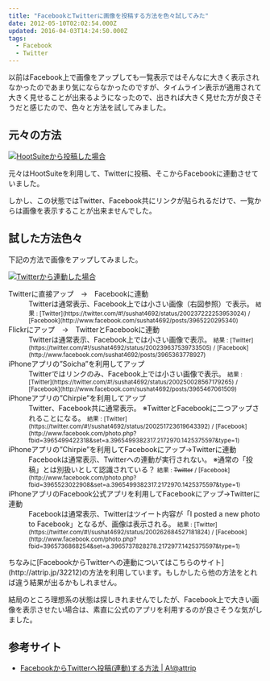 ```yaml
---
title: "FacebookとTwitterに画像を投稿する方法を色々試してみた"
date: 2012-05-10T02:02:54.000Z
updated: 2016-04-03T14:24:50.000Z
tags:
  - Facebook
  - Twitter
---
```


以前はFacebook上で画像をアップしても一覧表示ではそんなに大きく表示されなかったのであまり気にならなかったのですが、タイムライン表示が適用されて大きく見せることが出来るようになったので、出きれば大きく見せた方が良さそうだと感じたので、色々と方法を試してみました。


## 元々の方法

[![HootSuiteから投稿した場合](/content/images/2016/04/hootsuite.png "HootSuiteから投稿した場合")](/content/images/2016/04/hootsuite.png)

元々はHootSuiteを利用して、Twitterに投稿、そこからFacebookに連動させていました。

しかし、この状態ではTwitter、Facebook共にリンクが貼られるだけで、一覧からは画像を表示することが出来ませんでした。


## 試した方法色々

下記の方法で画像をアップしてみました。

[![Twitterから連動した場合](/content/images/2016/04/normaltwitter.png "Twitterから連動した場合")](/content/images/2016/04/normaltwitter.png)

<dl><dt>Twitterに直接アップ　→　Facebookに連動</dt><dd>Twitterは通常表示、Facebook上では小さい画像（右図参照）で表示。
<small>結果 : [Twitter](https://twitter.com/#!/sushat4692/status/200237222253953024) / [Facebook](http://www.facebook.com/sushat4692/posts/3965220295340)</small></dd><dt>Flickrにアップ　→　TwitterとFacebookに連動</dt><dd>Twitterは通常表示、Facebook上では小さい画像で表示。
<small>結果 : [Twitter](https://twitter.com/#!/sushat4692/status/200239637539733505) / [Facebook](http://www.facebook.com/sushat4692/posts/3965363778927)</small></dd><dt>iPhoneアプリの”Soicha”を利用してアップ</dt><dd>Twitterではリンクのみ、Facebook上では小さい画像で表示。
<small>結果 : [Twitter](https://twitter.com/#!/sushat4692/status/200250028567179265) / [Facebook](http://www.facebook.com/sushat4692/posts/3965467061509)</small></dd><dt>iPhoneアプリの”Chirpie”を利用してアップ</dt><dd>Twitter、Facebook共に通常表示。
 ※TwitterとFacebookに二つアップされることになる。
<small>結果 : [Twitter](https://twitter.com/#!/sushat4692/status/200251723619643392) / [Facebook](http://www.facebook.com/photo.php?fbid=3965499422318&set=a.3965499382317.2172970.1425375597&type=1)</small></dd><dt>iPhoneアプリの”Chirpie”を利用してFacebookにアップ→Twitterに連動</dt><dd>Facebookは通常表示、Twitterへの連動が実行されない。
 ※通常の「投稿」とは別扱いとして認識されている？
<small>結果 : <del>Twitter</del> / [Facebook](http://www.facebook.com/photo.php?fbid=3965523022908&set=a.3965499382317.2172970.1425375597&type=1)</small></dd><dt>iPhoneアプリのFacebook公式アプリを利用してFacebookにアップ→Twitterに連動</dt><dd>Facebookは通常表示、Twitterはツイート内容が「I posted a new photo to Facebook」となるが、画像は表示される。
<small>結果 : [Twitter](https://twitter.com/#!/sushat4692/status/200262684527181824) / [Facebook](http://www.facebook.com/photo.php?fbid=3965736868254&set=a.3965737828278.2172977.1425375597&type=1)</small></dd></dl>ちなみに[FacebookからTwitterへの連動についてはこちらのサイト](http://attrip.jp/32212)の方法を利用しています。もしかしたら他の方法をとれば違う結果が出るかもしれません。

結局のところ理想系の状態は探しきれませんでしたが、Facebook上で大きい画像を表示させたい場合は、素直に公式のアプリを利用するのが良さそうな気がしました。


## 参考サイト

- [FacebookからTwitterへ投稿(連動)する方法 | A!@attrip](http://attrip.jp/32212)